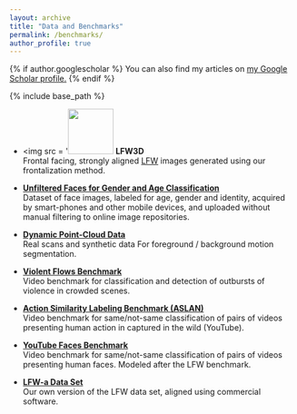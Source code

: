 ```yaml
---
layout: archive
title: "Data and Benchmarks"
permalink: /benchmarks/
author_profile: true
---
```


{% if author.googlescholar %}
  You can also find my articles on <u><a href="{{author.googlescholar}}">my Google Scholar profile</a>.</u>
{% endif %}

{% include base_path %}

* <img src = '<img src='https://osnathassner.github.io/talhassner/images/New - icon.jpg' width='80'> **LFW3D**<br/>
Frontal facing, strongly aligned [LFW](http://vis-www.cs.umass.edu/lfw/) images generated using our frontalization method.

* **[Unfiltered Faces for Gender and Age Classification](https://www.openu.ac.il/home/hassner/Adience/data.html)**<br/>
Dataset of face images, labeled for age, gender and identity, acquired by smart-phones and other mobile devices, and uploaded without manual filtering to online image repositories.

* **[Dynamic Point-Cloud Data](https://www.openu.ac.il/home/hassner/projects/PG13/index.html)**<br/>
Real scans and synthetic data For foreground / background motion segmentation.

* **[Violent Flows Benchmark](https://www.openu.ac.il/home/hassner/data/violentflows/index.html)**<br/>
Video benchmark for classification and detection of outbursts of violence in crowded scenes.

* **[Action Similarity Labeling Benchmark (ASLAN)](https://www.openu.ac.il/home/hassner/data/ASLAN/ASLAN.html)**<br/>
Video benchmark for same/not-same classification of pairs of videos presenting human action in captured in the wild (YouTube).

* **[YouTube Faces Benchmark](http://www.cs.tau.ac.il/~wolf/ytfaces/)**<br/>
Video benchmark for same/not-same classification of pairs of videos presenting human faces. Modeled after the LFW benchmark.

* **[LFW-a Data Set](https://www.openu.ac.il/home/hassner/data/lfwa/)**<br/>
Our own version of the LFW data set, aligned using commercial software.
